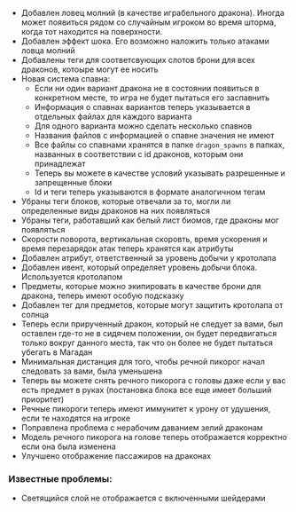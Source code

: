 - Добавлен ловец молний (в качестве играбельного дракона). Иногда может появиться рядом со случайным игроком во время шторма, когда тот находится на поверхности.
- Добавлен эффект шока. Его возможно наложить только атаками ловца молний
- Добавлены теги для соответсвующих слотов брони для всех драконов, котоыре могут ее носить
- Новая система спавна:
  - Если ни один вариант дракона не в состоянии появиться в конкретном месте, то игра не будет пытаться его заспавнить
  - Информация о спавнах вариантов теперь указывается в отдельных файлах для каждого варианта
  - Для одного варианта можно сделать несколько спавнов
  - Названия файлов с информацией о спавне значения не имеют
  - Все файлы со спавнами хранятся в папке `dragon_spawns` в папках, названных в соответствии с id драконов, которым они принадлежат
  - Теперь вы можете в качестве условий указывать разрешенные и запрещенные блоки
  - Id и теги теперь указываются в формате аналогичном тегам
- Убраны теги блоков, которые отвечали за то, могли ли определенные виды драконов на них появляться
- Убраны теги, работавший как белый лист биомов, где драконы мог появляться
- Скорости поворота, вертикальная скоровть, время ускорения и время перезарядок атак теперь хранятся как атрибуты
- Добавлен атрибут, ответственный за уровень добычи у кротолапа
- Добавлен ивент, который определяет уровень добычи блока. Используется кротолапом
- Предметы, которые можно экипировать в качестве брони для дракона, теперь имеют особую подсказку
- Добавлен тег для предметов, которые могут защитить кротолапа от солнца
- Теперь если прирученный дракон, который не следует за вами, был оставлен где-то не в сидячем положении, он будет передвигаться только вокруг данного места, так что он более не будет пытаться убегать в Магадан
- Минимальная дистанция для того, чтобы речной пикорог начал следовать за вами, была уменьшена
- Теперь вы можете снять речного пикорога с головы даже если у вас есть предмет в руках (постановка блока все еще имеет больший приоритет)
- Речные пикороги теперь имеют иммунитет к урону от удушения, если те находятся на игроке
- Поправлена проблема с нерабочим даванием зелий драконам
- Модель речного пикорога на голове теперь отображается корректно если она была изменена
- Улучшено отображение пассажиров на драконах

### Известные проблемы:
- Светящийся слой не отображается с включенными шейдерами